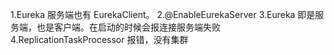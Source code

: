1.Eureka 服务端也有 EurekaClient。
2.@EnableEurekaServer
3.Eureka 即是服务端，也是客户端。在启动的时候会报连接服务端失败
4.ReplicationTaskProcessor 报错，没有集群
